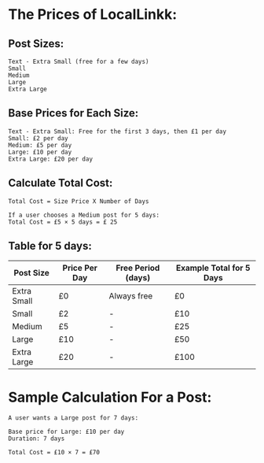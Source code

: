 # The Prices of LocalLinkk:

## Post Sizes:
    Text - Extra Small (free for a few days)
    Small
    Medium
    Large
    Extra Large

## Base Prices for Each Size:
    Text - Extra Small: Free for the first 3 days, then £1 per day
    Small: £2 per day
    Medium: £5 per day
    Large: £10 per day
    Extra Large: £20 per day

## Calculate Total Cost:
    Total Cost = Size Price X Number of Days

    If a user chooses a Medium post for 5 days:
    Total Cost = £5 × 5 days = £ 25


## Table for 5 days: 

| Post Size | Price Per Day | Free Period (days) | Example Total for 5 Days |
|-----------|---------------|--------------------|--------------------------|
|Extra Small|  £0           | Always free        | £0                       | 
| Small     |  £2           | -                  | £10                      | 
| Medium    |  £5           | -                  | £25                      | 
| Large     |  £10          | -                  | £50                      | 
|Extra Large|  £20	        | -                  | £100                     | 


# Sample Calculation For a Post:
    A user wants a Large post for 7 days:

    Base price for Large: £10 per day
    Duration: 7 days

    Total Cost = £10 × 7 = £70
